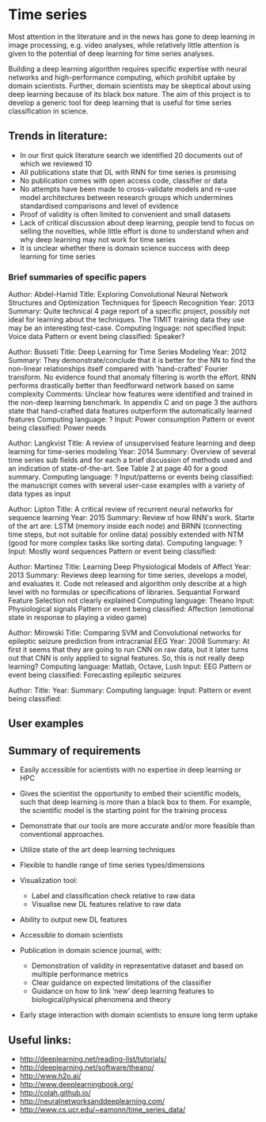 # Time series

Most attention in the literature and in the news has gone to deep learning in image processing, e.g. video analyses, while relatively little attention is given to the potential of deep learning for time series analyses. 

Building a deep learning algorithm requires specific expertise with neural networks and high-performance computing, which prohibit uptake by domain scientists.  Further, domain scientists may be skeptical about using deep learning because of its black box nature. The aim of this project is to develop a generic tool for deep learning that is useful for time series classification in science.

## Trends in literature: 
* In our first quick literature search we identified 20 documents out of which we reviewed 10
* All publications state that DL with RNN for time series is promising
* No publication comes with open access code, classifier or data
* No attempts have been made to cross-validate models and re-use model architectures between research groups which undermines standardised comparisons and level of evidence
* Proof of validity is often limited to convenient and small datasets
* Lack of critical discussion about deep learning, people tend to focus on selling the novelties, while little effort is done to understand when and why deep learning may not work for time series
* It is unclear whether there is domain science success with deep learning for time series

### Brief summaries of specific papers

Author: Abdel-Hamid
Title: Exploring Convolutional Neural Network Structures and Optimization Techniques for Speech Recognition
Year: 2013
Summary: Quite technical 4 page report of a specific project, possibly not ideal for learning about the techniques. The TIMIT training data they use may be an interesting test-case.
Computing lnguage: not specified
Input: Voice data
Pattern or event being classified: Speaker?

Author: Busseti
Title: Deep Learning for Time Series Modeling
Year: 2012
Summary: They demonstrate/conclude that it is better for the NN to find the non-linear relationships itself compared with 'hand-crafted' Fourier transform. No evidence found that anomaly filtering is worth the effort. RNN performs drastically better than feedforward network based on same complexity
Comments: Unclear how features were identified and trained in the non-deep learning benchmark. In appendix C and on page 3 the authors state that hand-crafted data features outperform the automatically learned features
Computing language: ?
Input:  Power consumption
Pattern or event being classified: Power needs

Author: Langkvist
Title: A review of unsupervised feature learning and deep learning for time-series modeling
Year: 2014
Summary: Overview of several time series sub fields and for each a brief discussion of methods used and an indication of state-of-the-art. See Table 2 at page 40 for a good summary.
Computing language: ?
Input/patterns or events being classified: the manuscript comes with several user-case examples with a variety of data types as input


Author: Lipton
Title: A critical review of recurrent neural networks for sequence learning
Year: 2015
Summary: Review of how RNN's work. Starte of the art are: LSTM (memory inside each node) and BRNN (connecting time steps, but not suitable for online data) possibly extended with NTM (good for more complex tasks like sorting data).
Computing language: ?
Input: Mostly word sequences
Pattern or event being classified:

Author: Martinez
Title: Learning Deep Physiological Models of Affect
Year: 2013
Summary: Reviews deep learning for time series, develops a model, and evaluates it. Code not released and algorithm only describe at a high level with no formulas or specifications of libraries. Sequantial Forward Feature Selection not clearly explained
Computing language: Theano
Input:  Physiological signals
Pattern or event being classified: Affection (emotional state in response to playing a video game)

Author: Mirowski
Title: Comparing SVM and Convolutional networks for epileptic seizure prediction from intracranial EEG
Year: 2008
Summary: At first it seems that they are going to run CNN on raw data, but it later turns out that CNN is only applied to signal features. So, this is not really deep learning?
Computing language: Matlab, Octave, Lush
Input:  EEG
Pattern or event being classified: Forecasting epileptic seizures

Author: 
Title:
Year:
Summary: 
Computing language:
Input: 
Pattern or event being classified:


## User examples 

## Summary of requirements 

* Easily accessible for scientists with no expertise in deep learning or HPC
* Gives the scientist the opportunity to embed their scientific models, such that deep learning is more than a black box to them. For example, the scientific model is the starting point for the training process
* Demonstrate that our tools are more accurate and/or more feasible than conventional approaches. 

* Utilize state of the art deep learning techniques
* Flexible to handle range of time series types/dimensions
* Visualization tool:
  * Label and classification check relative to raw data
  * Visualise new DL features relative to raw data
* Ability to output new DL features
* Accessible to domain scientists
* Publication in domain science journal, with:
  * Demonstration of validity in representative dataset and based on multiple performance metrics
  * Clear guidance on expected limitations of the classifier
  * Guidance on how to link ‘new’ deep learning features to biological/physical phenomena and theory
* Early stage interaction with domain scientists to ensure long term uptake

## Useful links:
* http://deeplearning.net/reading-list/tutorials/
* http://deeplearning.net/software/theano/
* http://www.h2o.ai/
* http://www.deeplearningbook.org/
* http://colah.github.io/
* http://neuralnetworksanddeeplearning.com/
* http://www.cs.ucr.edu/~eamonn/time_series_data/

